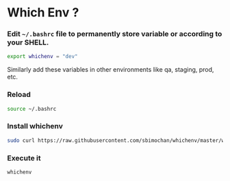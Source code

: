# Which Env ?

### Edit `~/.bashrc` file to permanently store variable or according to your SHELL.

```bash
export whichenv = "dev"
```

Similarly add these variables in other environments like qa, staging, prod, etc.

### Reload

```bash
source ~/.bashrc
```

### Install whichenv

```bash
sudo curl https://raw.githubusercontent.com/sbimochan/whichenv/master/whichenv -o /usr/local/bin/whichenv && sudo chmod +x /usr/local/bin/whichenv
```

### Execute it

```bash
whichenv
```
